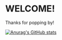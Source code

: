 # WELCOME!

Thanks for popping by!

[![Anurag's GitHub stats](https://github-readme-stats.vercel.app/api?username=waynevanson&?theme=dracula)](https://github.com/anuraghazra/github-readme-stats)

